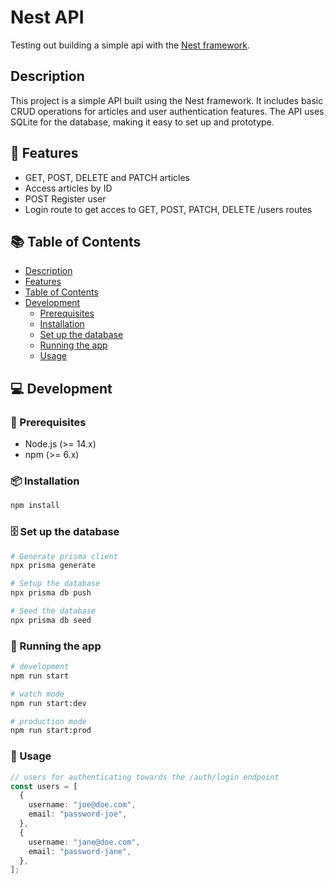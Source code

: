 # Nest API

Testing out building a simple api with the [Nest framework](https://nestjs.com/).

## Description

This project is a simple API built using the Nest framework. It includes basic CRUD operations for articles and user authentication features. The API uses SQLite for the database, making it easy to set up and prototype.

<h2><a id="features">🌟 Features</a></h2>

- GET, POST, DELETE and PATCH articles
- Access articles by ID
- POST Register user
- Login route to get acces to GET, POST, PATCH, DELETE /users routes

<h2><a id="table-of-contents">📚 Table of Contents</a></h2>

- [Description](#description)
- [Features](#features)
- [Table of Contents](#table-of-contents)
- [Development](#development)
  - [Prerequisites](#prerequisites)
  - [Installation](#installation)
  - [Set up the database](#set-up-the-database)
  - [Running the app](#running-the-app)
  - [Usage](#usage)

<h2><a id="development">💻 Development</a></h2>

<h3><a id="prerequisites">🔧 Prerequisites</a></h3>

- Node.js (>= 14.x)
- npm (>= 6.x)

<h3><a id="installation">📦 Installation</a></h3>

```bash
npm install
```
<h3><a id="set-up-the-database">🗄️ Set up the database</a></h3>

```bash
# Generate prisma client
npx prisma generate

# Setup the database
npx prisma db push

# Seed the database
npx prisma db seed
```

<h3><a id="running-the-app">🚀 Running the app</a></h3>

```bash
# development
npm run start

# watch mode
npm run start:dev

# production mode
npm run start:prod
```

<h3><a id="usage">📖 Usage</a></h3>

```ts
// users for authenticating towards the /auth/login endpoint
const users = [
  {
    username: "joe@doe.com",
    email: "password-joe",
  },
  {
    username: "jane@doe.com",
    email: "password-jane",
  },
];
```